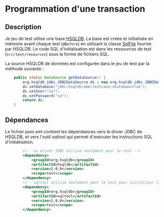 # Programmation d'une transaction

## Description

Je jeu de test utilise une base [HSQLDB](hsqldb.org). La base est créée et initialisée
en mémoire avant chaque test (`@Before`) en utilisant la classe [SqlFile](http://hsqldb.org/doc/2.0/apidocs/org/hsqldb/cmdline/SqlFile.html) fournie par HSQLDB. Le code SQL d'initialisation est dans les
ressources de test (`src/test/resources`) sous la forme de fichiers SQL.

La source HSQLDB de données est configurée dans le jeu de test par la méthode suivante :

```java
	public static DataSource getDataSource() {
		org.hsqldb.jdbc.JDBCDataSource ds = new org.hsqldb.jdbc.JDBCDataSource();
		ds.setDatabase("jdbc:hsqldb:mem:testcase;shutdown=true");
		ds.setUser("sa");
		ds.setPassword("sa");
		return ds;
	}	
```

## Dépendances

Le fichier pom.xml contient les dépendances vers le driver JDBC de HSQLDB, et vers
l'outil sqltool qui permet d'exécuter les instructions SQL d'initialisation.


```xml
        <!-- Le driver JDBC utilisé seulement pour le test -->        
        <dependency>
            <groupId>org.hsqldb</groupId>
            <artifactId>hsqldb</artifactId>
            <version>2.0.0</version>
            <scope>test</scope>
        </dependency>
        <!-- sqltool utilisé seulement pour le test pour initialiser la base -->                
        <dependency>
            <groupId>org.hsqldb</groupId>
            <artifactId>sqltool</artifactId>
            <version>2.0.0</version>
            <scope>test</scope>
        </dependency>
```

